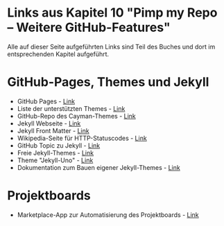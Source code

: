 ---
---
# Links aus Kapitel 10 "Pimp my Repo – Weitere GitHub-Features"

Alle auf dieser Seite aufgeführten Links sind Teil des Buches und dort im entsprechenden Kapitel aufgeführt.

# GitHub-Pages, Themes und Jekyll

* GitHub Pages - [Link](https://pages.github.com/)
* Liste der unterstützten Themes - [Link](https://pages.github.com/themes/)
* GitHub-Repo des Cayman-Themes - [Link](https://github.com/pages-themes/cayman)
* Jekyll Webseite - [Link](https://jekyllrb.com/)
* Jekyll Front Matter - [Link](https://jekyllrb.com/docs/front-matter/)
* Wikipedia-Seite für HTTP-Statuscodes - [Link](https://de.wikipedia.org/wiki/HTTP-Statuscode)
* GitHub Topic zu Jekyll - [Link](https://github.com/topics/jekyll-theme)
* Freie Jekyll-Themes - [Link](https://jekyll-themes.com/free/)
* Theme "Jekyll-Uno" - [Link](https://github.com/joshgerdes/jekyll-uno)
* Dokumentation zum Bauen eigener Jekyll-Themes - [Link](https://jekyllrb.com/docs/themes/)

# Projektboards
* Marketplace-App zur Automatisierung des Projektboards - [Link](https://github.com/apps/project-bot)
